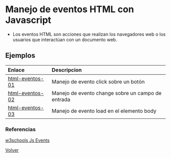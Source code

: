 # Manejo de eventos HTML con Javascript

- Los eventos HTML son acciones que realizan los navegadores web o los usuarios que interactúan con un documento web.

## Ejemplos 

|Enlace                                |Descripcion        |
|:-----                                |:----------        |
|[html-eventos-01](./01/readme.md)   |Manejo de evento click sobre un botón  |
|[html-eventos-02](./02/readme.md)   |Manejo de evento change sobre un campo de entrada  |
|[html-eventos-03](./03/readme.md)   |Manejo de evento load en el elemento body|


### Referencias
[w3schools Js Events](https://www.w3schools.com/js/js_events.asp)


[Volver](../readme.md)